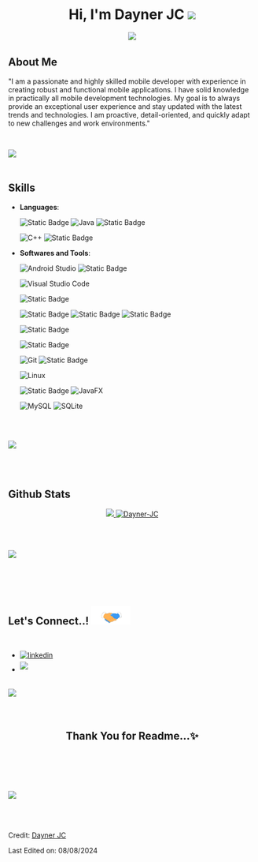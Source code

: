 
<h1 align="center"><b>Hi, I'm Dayner JC</b> <img src="https://media.giphy.com/media/hvRJCLFzcasrR4ia7z/giphy.gif" width="35"></h1>

<p align="center">
  <a href="https://github.com/DenverCoder1/readme-typing-svg"><img src="https://readme-typing-svg.herokuapp.com?font=Time+New+Roman&color=cyan&size=25&center=true&vCenter=true&width=750&height=150&lines=Mobile+Developer..&hearts;"></a>
</p>

## About Me

"I am a passionate and highly skilled mobile developer with experience in creating robust and functional mobile applications. I have solid knowledge in practically all mobile development technologies. My goal is to always provide an exceptional user experience and stay updated with the latest trends and technologies. I am proactive, detail-oriented, and quickly adapt to new challenges and work environments."

<br>

<img src="https://user-images.githubusercontent.com/73097560/115834477-dbab4500-a447-11eb-908a-139a6edaec5c.gif"><br><br>

## Skills

<p align="center">

- **Languages**:

    ![Static Badge](https://img.shields.io/badge/Kotlin-white?style=for-the-badge&logo=kotlin)
    ![Java](https://img.shields.io/badge/java-%23ED8B00.svg?style=for-the-badge&logo=openjdk&logoColor=white)
    ![Static Badge](https://img.shields.io/badge/Dart-blue?style=for-the-badge&logo=dart)


    ![C++](https://img.shields.io/badge/C++%20-%2300599C.svg?style=for-the-badge&logo=c%2B%2B&logoColor=white)
    ![Static Badge](https://img.shields.io/badge/SQL-black?style=for-the-badge&logo=SQL)

- **Softwares and Tools**:

    ![Android Studio](https://img.shields.io/badge/android%20studio-346ac1?style=for-the-badge&logo=android%20studio&logoColor=white)
    ![Static Badge](https://img.shields.io/badge/google-red?style=for-the-badge&logo=google&logoColor=red&labelColor=green&color=blue)

  
    ![Visual Studio Code](https://img.shields.io/badge/Visual%20Studio%20Code-0078d7.svg?style=for-the-badge&logo=visual-studio-code&logoColor=white)


    ![Static Badge](https://img.shields.io/badge/Flutter-blue?style=for-the-badge&logo=Flutter)


    ![Static Badge](https://img.shields.io/badge/Firebase-yellow?style=for-the-badge&logo=Firebase)
    ![Static Badge](https://img.shields.io/badge/Firestore-blue?style=for-the-badge&logo=Firebase)
    ![Static Badge](https://img.shields.io/badge/ci%2Fcd-red?style=for-the-badge&logo=icloud)


    ![Static Badge](https://img.shields.io/badge/Junit_%7C_Espresso-green?style=for-the-badge)


    ![Static Badge](https://img.shields.io/badge/android_jetpack-purple?style=for-the-badge&logo=Android)

  
    ![Git](https://img.shields.io/badge/git-%23F05033.svg?style=for-the-badge&logo=git&logoColor=white)
    ![Static Badge](https://img.shields.io/badge/GitHub-Dayner_JC-white?style=for-the-badge&logo=GitHub&logoColor=Black)

  
    ![Linux](https://img.shields.io/badge/Linux-FCC624?style=for-the-badge&logo=linux&logoColor=black)

  
    ![Static Badge](https://img.shields.io/badge/Spring_Framework-black?style=for-the-badge&logo=Spring)
    ![JavaFX](https://img.shields.io/badge/javafx-%23FF0000.svg?style=for-the-badge&logo=javafx&logoColor=white)

  
    ![MySQL](https://img.shields.io/badge/mysql-4479A1.svg?style=for-the-badge&logo=mysql&logoColor=white)
    ![SQLite](https://img.shields.io/badge/sqlite-%2307405e.svg?style=for-the-badge&logo=sqlite&logoColor=white)

</p>

<br>
<br>

<img src="https://user-images.githubusercontent.com/73097560/115834477-dbab4500-a447-11eb-908a-139a6edaec5c.gif"><br><br>

<br>


## Github Stats 

<div align="center">

<a href="https://github.com/Dayner-JC">
  <img src="https://github-readme-stats.vercel.app/api?username=Dayner-JC&include_all_commits=true&count_private=true&show_icons=true&line_height=20&title_color=7A7ADB&icon_color=2234AE&text_color=D3D3D3&bg_color=0,000000,130F40" width="450"/>
  <img src="https://github-readme-stats.vercel.app/api/top-langs?username=Dayner-JC&show_icons=true&locale=en&layout=compact&line_height=20&title_color=7A7ADB&icon_color=2234AE&text_color=D3D3D3&bg_color=0,000000,130F40" width="375"  alt="Dayner-JC"/>
</a>

</a>
</div>

<br>
<br>
<br>

<img src="https://user-images.githubusercontent.com/73097560/115834477-dbab4500-a447-11eb-908a-139a6edaec5c.gif"><br><br>

<br>
<br>

## Let's Connect..! <img src="https://github.com/0xAbdulKhalid/0xAbdulKhalid/raw/main/assets/mdImages/handshake.gif" width ="80">
<br>
<div align='left'>

<ul>

<li>
<a href="https://www.linkedin.com/in/daynerjcespedes" target="_blank">
<img src="https://img.shields.io/badge/Linkedin-Dayner_JC-blue?style=for-the-badge&logo=Linkedin&logoColor=Black" alt=linkedin style="margin-bottom: 5px;"/>
</a>
</li>

<li>
<a href="mailto:daynercespedes4@gmail.com" target="_blank">
<img src="https://img.shields.io/badge/Mail%3A-_daynercespedes4%40gmail.com-white?style=flat-square&logo=Gmail&logoColor=Black" t=mail style="margin-bottom: 5px;" />
</a>
</li>
	
</ul>
</div>

<br>
<img src="https://user-images.githubusercontent.com/73097560/115834477-dbab4500-a447-11eb-908a-139a6edaec5c.gif">
<br>
<br>
<br>

<div align='center'>

## Thank You for Readme...✨

</div>
<br>
<br>
<br>
<br>

<img src="https://user-images.githubusercontent.com/73097560/115834477-dbab4500-a447-11eb-908a-139a6edaec5c.gif"><br><br>

<br>

Credit: [Dayner JC](https://github.com/Dayner-JC/Dayner-JC)

Last Edited on: 08/08/2024

